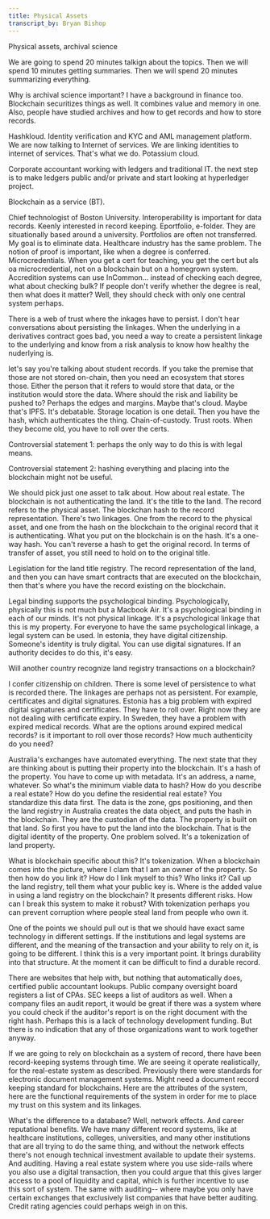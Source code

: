 ```yaml
---
title: Physical Assets
transcript_by: Bryan Bishop
---
```

Physical assets, archival science

We are going to spend 20 minutes talkign about the topics. Then we will spend 10 minutes getting summaries. Then we will spend 20 minutes summarizing everything.

Why is archival science important? I have a background in finance too. Blockchain securitizes things as well. It combines value and memory in one. Also, people have studied archives and how to get records and how to store records.

Hashkloud. Identity verification and KYC and AML management platform. We are now talking to Internet of services. We are linking identities to internet of services. That's what we do. Potassium cloud.

Corporate accountant working with ledgers and traditional IT. the next step is to make ledgers public and/or private and start looking at hyperledger project.

Blockchain as a service (BT).

Chief technologist of Boston University. Interoperability is important for data records. Keenly interested in record keeping. Eportfolio, e-folder. They are situationally based around a university. Portfolios are often not transferred. My goal is to eliminate data. Healthcare industry has the same problem. The notion of proof is important, like when a degree is conferred. Microcredentials. When you get a cert for teaching, you get the cert but als oa microcredential, not on a blockchain but on a homegrown system. Accredition systems can use InCommon... instead of checking each degree, what about checking bulk? If people don't verify whether the degree is real, then what does it matter? Well, they should check with only one central system perhaps.

There is a web of trust where the inkages have to persist. I don't hear conversations about persisting the linkages. When the underlying in a derivatives contract goes bad, you need a way to create a persistent linkage to the underlying and know from a risk analysis to know how healthy the nuderlying is.

let's say you're talking about student records. If you take the premise that those are not stored on-chain, then you need an ecosystem that stores those. Either the person that it refers to would store that data, or the institution would store the data. Where should the risk and liability be pushed to? Perhaps the edges and margins. Maybe that's cloud. Maybe that's IPFS. It's debatable. Storage location is one detail. Then you have the hash, which authenticates the thing. Chain-of-custody. Trust roots. When they become old, you have to roll over the certs.

Controversial statement 1: perhaps the only way to do this is with legal means.

Controversial statement 2: hashing everything and placing into the blockchain might not be useful.

We should pick just one asset to talk about. How about real estate. The blockchain is not authenticating the land. It's the title to the land. The record refers to the physical asset. The blockchan hash to the record representation. There's two linkages. One from the record to the physical asset, and one from the hash on the blockchain to the original record that it is authenticating. What you put on the blockchain is on the hash. It's a one-way hash. You can't reverse a hash to get the original record. In terms of transfer of asset, you still need to hold on to the original title.

Legislation for the land title registry. The record representation of the land, and then you can have smart contracts that are executed on the blockchain, then that's where you have the record existing on the blockchain.

Legal binding supports the psychological binding. Psychologically, physically this is not much but a Macbook Air. It's a psychological binding in each of our minds. It's not physical linkage. It's a psychological linkage that this is my property. For everyone to have the same psychological linkage, a legal system can be used. In estonia, they have digital citizenship. Someone's identity is truly digital. You can use digital signatures. If an authority decides to do this, it's easy.

Will another country recognize land registry transactions on a blockchain?

I confer citizenship on children. There is some level of persistence to what is recorded there. The linkages are perhaps not as persistent. For example, certificates and digital signatures. Estonia has a big problem with expired digital signatures and certificates. They have to roll over. Right now they are not dealing with certificate expiry. In Sweden, they have a problem with expired medical records. What are the options around expired medical records? is it important to roll over those records? How much authenticity do you need?

Australia's exchanges have automated everything. The next state that they are thinking about is putting their property into the blockchain. It's a hash of the property. You have to come up with metadata. It's an address, a name, whatever. So what's the minimum viable data to hash? How do you describe a real estate? How do you define the residential real estate? You standardize this data first. The data is the zone, gps positioning, and then the land registry in Australia creates the data object, and puts the hash in the blockchain. They are the custodian of the data. The property is built on that land. So first you have to put the land into the blockchain. That is the digital identity of the property. One problem solved. It's a tokenization of land property.

What is blockchain specific about this? It's tokenization. When a blockchain comes into the picture, where I clam that I am an owner of the property. So then how do you link it? How do I link myself to this? Who links it? Call up the land registry, tell them what your public key is. Where is the added value in using a land registry on the blockchain? It presents different risks. How can I break this system to make it robust? With tokenization perhaps you can prevent corruption where people steal land from people who own it.

One of the points we should pull out is that we should have exact same technology in different settings. If the institutions and legal systems are different, and the meaning of the transaction and your ability to rely on it, is going to be different. I think this is a very important point. It brings durability into that structure. At the moment it can be difficult to find a durable record.

There are websites that help with, but nothing that automatically does, certified public accountant lookups. Public company oversight board registers a list of CPAs. SEC keeps a list of auditors as well. When a company files an audit report, it would be great if there was a system where you could check if the auditor's report is on the right document with the right hash. Perhaps this is a lack of technology development funding. But there is no indication that any of those organizations want to work together anyway.

If we are going to rely on blockchain as a system of record, there have been record-keeping systems through time. We are seeing it operate realistically, for the real-estate system as described. Previously there were standards for electronic document management systems. Might need a document record keeping standard for blockchains. Here are the attributes of the system, here are the functional requirements of the system in order for me to place my trust on this system and its linkages.

What's the difference to a database? Well, network effects. And career reputational benefits. We have many different record systems, like at healthcare institutions, colleges, universities, and many other institutions that are all trying to do the same thing, and without the network effects there's not enough technical investment available to update their systems. And auditing. Having a real estate system where you use side-rails where you also use a digital transaction, then you could argue that this gives larger access to a pool of liquidity and capital, which is further incentive to use this sort of system. The same with auditing-- where maybe you only have certain exchanges that exclusively list companies that have better auditing. Credit rating agencies could perhaps weigh in on this.
